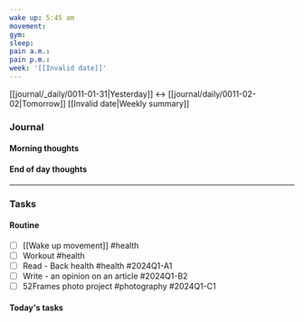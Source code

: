 ```yaml
---
wake up: 5:45 am
movement: 
gym: 
sleep: 
pain a.m.: 
pain p.m.: 
week: '[[Invalid date]]'
---
```



[[journal/_daily/0011-01-31|Yesterday]] <-> [[journal/daily/0011-02-02|Tomorrow]]
[[Invalid date|Weekly summary]]


### Journal
#### Morning thoughts


#### End of day thoughts


-----
### Tasks 

#### Routine

- [ ] [[Wake up movement]] #health 
- [ ] Workout #health 
- [ ] Read - Back health #health #2024Q1-A1
- [ ] Write - an opinion on an article #2024Q1-B2
- [ ] 52Frames photo project #photography #2024Q1-C1

#### Today's tasks
